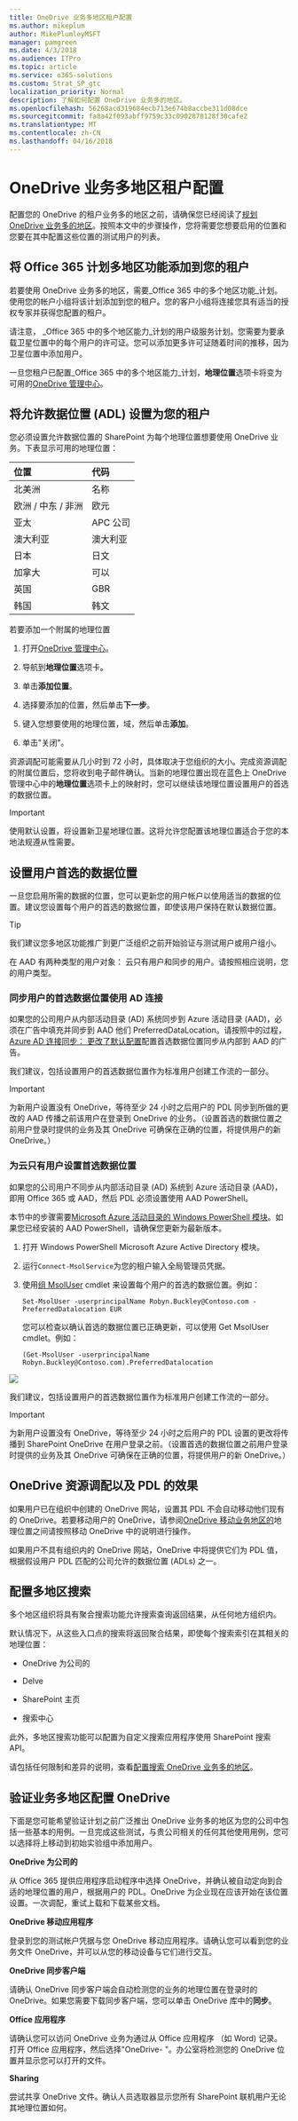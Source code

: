```yaml
---
title: OneDrive 业务多地区租户配置
ms.author: mikeplum
author: MikePlumleyMSFT
manager: pamgreen
ms.date: 4/3/2018
ms.audience: ITPro
ms.topic: article
ms.service: o365-solutions
ms.custom: Strat_SP_gtc
localization_priority: Normal
description: 了解如何配置 OneDrive 业务多的地区。
ms.openlocfilehash: 56268acd319684ecb713e674b8accbe311d08dce
ms.sourcegitcommit: fa8a42f093abff9759c33c0902878128f30cafe2
ms.translationtype: MT
ms.contentlocale: zh-CN
ms.lasthandoff: 04/16/2018
---
```

# <a name="onedrive-for-business-multi-geo-tenant-configuration"></a>OneDrive 业务多地区租户配置

配置您的 OneDrive 的租户业务多的地区之前，请确保您已经阅读了[规划 OneDrive 业务多的地区](plan-for-multi-geo.md)。按照本文中的步骤操作，您将需要您想要启用的位置和您要在其中配置这些位置的测试用户的列表。

## <a name="add-the-multi-geo-capabilities-in-office-365-plan-to-your-tenant"></a>将 Office 365 计划多地区功能添加到您的租户

若要使用 OneDrive 业务多的地区，需要_Office 365 中的多个地区功能_计划。使用您的帐户小组将该计划添加到您的租户。您的客户小组将连接您具有适当的授权专家并获得您配置的租户。

请注意， _Office 365 中的多个地区能力_计划的用户级服务计划。您需要为要承载卫星位置中的每个用户的许可证。您可以添加更多许可证随着时间的推移，因为卫星位置中添加用户。

一旦您租户已配置_Office 365 中的多个地区能力_计划，**地理位置**选项卡将变为可用的[OneDrive 管理中心](https://admin.onedrive.com)。

## <a name="set-the-allowed-data-locations-adl-to-your-tenant"></a>将允许数据位置 (ADL) 设置为您的租户

您必须设置允许数据位置的 SharePoint 为每个地理位置想要使用 OneDrive 业务。下表显示可用的地理位置：

<table>
<thead>
<tr class="header">
<th align="left"><strong>位置</strong></th>
<th align="left"><strong>代码</strong></th>
</tr>
</thead>
<tbody>
<tr class="odd">
<td align="left">北美洲</td>
<td align="left">名称</td>
</tr>
<tr class="even">
<td align="left">欧洲 / 中东 / 非洲</td>
<td align="left">欧元</td>
</tr>
<tr class="odd">
<td align="left">亚太</td>
<td align="left">APC 公司</td>
</tr>
<tr class="even">
<td align="left">澳大利亚</td>
<td align="left">澳大利亚</td>
</tr>
<tr class="odd">
<td align="left">日本</td>
<td align="left">日文</td>
</tr>
<tr class="even">
<td align="left">加拿大</td>
<td align="left">可以</td>
</tr>
<tr class="odd">
<td align="left">英国</td>
<td align="left">GBR</td>
</tr>
<tr class="even">
<td align="left">韩国</td>
<td align="left">韩文</td>
</tr>
</tbody>
</table>

若要添加一个附属的地理位置

1. 打开[OneDrive 管理中心](https://admin.onedrive.com)。

2. 导航到**地理位置**选项卡。

3. 单击**添加位置**。

4. 选择要添加的位置，然后单击**下一步**。

5. 键入您想要使用的地理位置，域，然后单击**添加**。

6. 单击"关闭"。

资源调配可能需要从几小时到 72 小时，具体取决于您组织的大小。完成资源调配的附属位置后，您将收到电子邮件确认。当新的地理位置出现在蓝色上 OneDrive 管理中心中的**地理位置**选项卡上的映射时，您可以继续该地理位置设置用户的首选的数据位置。 

> [!IMPORTANT]
> 使用默认设置，将设置新卫星地理位置。这将允许您配置该地理位置适合于您的本地法规遵从性需要。

## <a name="setting-users-preferred-data-location"></a>设置用户首选的数据位置
<span id="_Setting_a_User's" class="anchor"><span id="_Toc508109326" class="anchor"></span></span> 

一旦您启用所需的数据的位置，您可以更新您的用户帐户以使用适当的数据的位置。建议您设置每个用户的首选的数据位置，即使该用户保持在默认数据位置。

> [!TIP]
> 我们建议您多地区功能推广到更广泛组织之前开始验证与测试用户或用户组小。

在 AAD 有两种类型的用户对象： 云只有用户和同步的用户。请按照相应说明，您的用户类型。

### <a name="synchronize-users-preferred-data-location-using-ad-connect"></a>同步用户的首选数据位置使用 AD 连接 

如果您的公司用户从内部活动目录 (AD) 系统同步到 Azure 活动目录 (AAD)，必须在广告中填充并同步到 AAD 他们 PreferredDataLocation。请按照中的过程， [Azure AD 连接同步： 更改了默认配置](https://docs.microsoft.com/en-us/azure/active-directory/connect/active-directory-aadconnectsync-change-the-configuration)配置首选数据位置同步从内部到 AAD 的广告。

我们建议，包括设置用户的首选数据位置作为标准用户创建工作流的一部分。

> [!IMPORTANT]
> 为新用户设置没有 OneDrive，等待至少 24 小时之后用户的 PDL 同步到所做的更改的 AAD 传播之前该用户在登录到 OneDrive 的业务。（设置首选的数据位置之前用户登录时提供的业务及其 OneDrive 可确保在正确的位置，将提供用户的新 OneDrive。）

### <a name="setting-preferred-data-location-for-cloud-only-users"></a>为云只有用户设置首选数据位置 

如果您的公司用户不同步从内部活动目录 (AD) 系统到 Azure 活动目录 (AAD)，即用 Office 365 或 AAD，然后 PDL 必须设置使用 AAD PowerShell。

本节中的步骤需要[Microsoft Azure 活动目录的 Windows PowerShell 模块](https://www.powershellgallery.com/packages/MSOnline/1.1.166.0)。如果您已经安装的 AAD PowerShell，请确保您更新为最新版本。

1.  打开 Windows PowerShell Microsoft Azure Active Directory 模块。

2.  运行`Connect-MsolService`为您的租户输入全局管理员凭据。

3.  使用[组 MsolUser](https://docs.microsoft.com/en-us/powershell/msonline/v1/set-msoluser) cmdlet 来设置每个用户的首选的数据位置。例如：

    `Set-MsolUser -userprincipalName Robyn.Buckley@Contoso.com -PreferredDatalocation EUR`

    您可以检查以确认首选的数据位置已正确更新，可以使用 Get MsolUser cmdlet。例如：

    `(Get-MsolUser -userprincipalName Robyn.Buckley@Contoso.com).PreferredDatalocation`

![](media/multi-geo-tenant-configuration_image3.png)

我们建议，包括设置用户的首选数据位置作为标准用户创建工作流的一部分。

> [!IMPORTANT]
> 为新用户设置没有 OneDrive，等待至少 24 小时之后用户的 PDL 设置的更改将传播到 SharePoint OneDrive 在用户登录之前。（设置首选的数据位置之前用户登录时提供的业务及其 OneDrive 可确保在正确的位置，将提供用户的新 OneDrive。）

## <a name="onedrive-provisioning-and-the-effect-of-pdl"></a>OneDrive 资源调配以及 PDL 的效果

如果用户已在组织中创建的 OneDrive 网站，设置其 PDL 不会自动移动他们现有的 OneDrive。若要移动用户的 OneDrive，请参阅[OneDrive 移动业务地区的](move-onedrive-between-geo-locations.md)地理位置之间请按照移动 OneDrive 中的说明进行操作。

如果用户不具有组织内的 OneDrive 网站，OneDrive 中将提供它们为 PDL 值，根据假设用户 PDL 匹配的公司允许的数据位置 (ADLs) 之一。

## <a name="configuring-multi-geo-search"></a>配置多地区搜索

多个地区组织将具有聚合搜索功能允许搜索查询返回结果，从任何地方组织内。

默认情况下，从这些入口点的搜索将返回聚合结果，即使每个搜索索引在其相关的地理位置：

- OneDrive 为公司的

- Delve

- SharePoint 主页

- 搜索中心

此外，多地区搜索功能可以配置为自定义搜索应用程序使用 SharePoint 搜索 API。

请包括任何限制和差异的说明，查看[配置搜索 OneDrive 业务多的地区](configure-search-for-multi-geo.md)。

## <a name="validating-the-onedrive-for-business-multi-geo-configuration"></a>验证业务多地区配置 OneDrive

下面是您可能希望验证计划之前广泛推出 OneDrive 业务多的地区为您的公司中包括一些基本的用例。一旦完成这些测试，与贵公司相关的任何其他使用用例，您可以选择将上移动到初始实验组中添加用户。

**OneDrive 为公司的**

从 Office 365 提供应用程序启动程序中选择 OneDrive，并确认被自动定向到合适的地理位置的用户，根据用户的 PDL。OneDrive 为企业现在应该开始在该位置设置。一次调配，重试上载和下载某些文档。

**OneDrive 移动应用程序**

登录到您的测试帐户凭据与您 OneDrive 移动应用程序。请确认您可以看到您的业务文件 OneDrive，并可以从您的移动设备与它们进行交互。

**OneDrive 同步客户端**

请确认 OneDrive 同步客户端会自动检测您的业务的地理位置在登录时的 OneDrive。如果您需要下载同步客户端，您可以单击 OneDrive 库中的**同步**。

**Office 应用程序**

请确认您可以访问 OneDrive 业务为通过从 Office 应用程序 （如 Word) 记录。打开 Office 应用程序，然后选择"OneDrive- <TenantName>"。办公室将检测您的 OneDrive 位置并显示您可以打开的文件。

**Sharing**

尝试共享 OneDrive 文件。确认人员选取器显示您所有 SharePoint 联机用户无论其地理位置如何。
